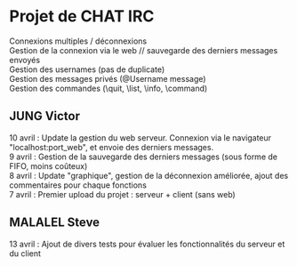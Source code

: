 # Projet de CHAT IRC
Connexions multiples / déconnexions  
Gestion de la connexion via le web // sauvegarde des derniers messages envoyés  
Gestion des usernames (pas de duplicate)  
Gestion des messages privés (@Username message)  
Gestion des commandes (\quit, \list, \info, \command)  
## JUNG Victor
10 avril : Update la gestion du web serveur. Connexion via le navigateur "localhost:port_web", et envoie des derniers messages.  
9 avril : Gestion de la sauvegarde des derniers messages (sous forme de FIFO, moins coûteux)  
8 avril : Update "graphique", gestion de la déconnexion améliorée, ajout des commentaires pour chaque fonctions  
7 avril : Premier upload du projet : serveur + client (sans web)  

## MALALEL Steve
13 avril : Ajout de divers tests pour évaluer les fonctionnalités du serveur et du client
